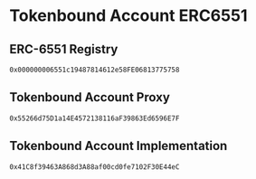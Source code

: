 # Tokenbound Account ERC6551

## ERC-6551 Registry

```
0x000000006551c19487814612e58FE06813775758
```

## Tokenbound Account Proxy

```
0x55266d75D1a14E4572138116aF39863Ed6596E7F
```
## Tokenbound Account Implementation

```
0x41C8f39463A868d3A88af00cd0fe7102F30E44eC
```